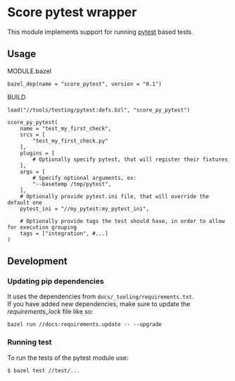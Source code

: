 # Score pytest wrapper

This module implements support for running [pytest](https://docs.pytest.org/en/latest/contents.html) based tests.

## Usage
MODULE.bazel
```
bazel_dep(name = "score_pytest", version = "0.1")
```

BUILD
```
load("//tools/testing/pytest:defs.bzl", "score_py_pytest")

score_py_pytest(
    name = "test_my_first_check",
    srcs = [
        "test_my_first_check.py"
    ],
    plugins = [
        # Optionally specify pytest, that will register their fixtures
    ],
    args = [
        # Specify optional arguments, ex:
        "--basetemp /tmp/pytest",
    ],
    # Optionally provide pytest.ini file, that will override the default one
    pytest_ini = "//my_pytest:my_pytest_ini",

    # Optionally provide tags the test should have, in order to allow for execution grouping
    tags = ["integration", #...]
)
```

## Development

### Updating pip dependencies
It uses the dependencies from `docs/_tooling/requirements.txt`.  
If you have added new dependencies, make sure to update the *requirements_lock* file like so: 
```
bazel run //docs:requirements.update -- --upgrade
```

### Running test
To run the tests of the pytest module use:
```
$ bazel test //test/...
```
